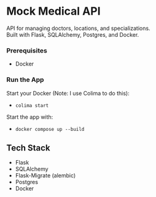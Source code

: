 # Mock Medical API

API for managing doctors, locations, and specializations.  
Built with Flask, SQLAlchemy, Postgres, and Docker.

### Prerequisites

- Docker

### Run the App

Start your Docker (Note: I use Colima to do this):
- `colima start`

Start the app with:
- `docker compose up --build`



## Tech Stack

- Flask
- SQLAlchemy
- Flask-Migrate (alembic)
- Postgres
- Docker

